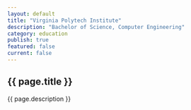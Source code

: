 ```yaml
---
layout: default
title: "Virginia Polytech Institute"
description: "Bachelor of Science, Computer Engineering"   
category: education
publish: true
featured: false
current: false
---
```


## {{ page.title }}
{{ page.description }}  

